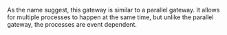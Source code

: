 As the name suggest, this gateway is similar to a parallel gateway. It allows for multiple processes to happen at the same time, but unlike the parallel gateway, the processes are event dependent.